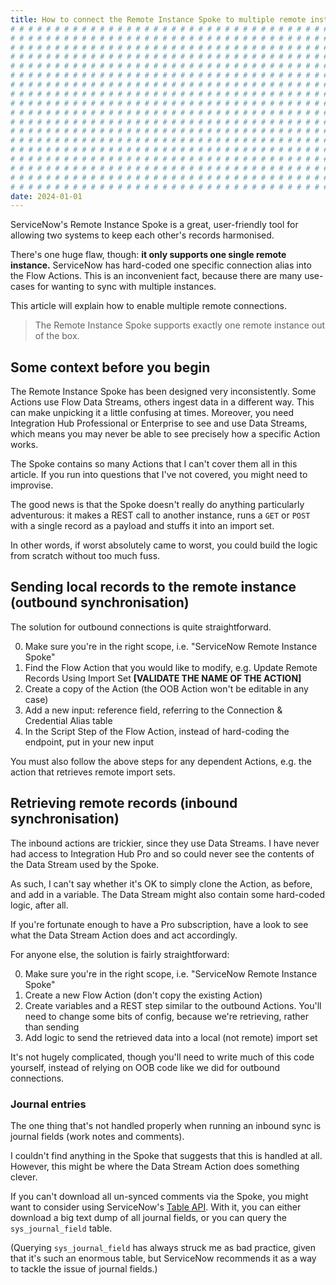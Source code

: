 ```yaml
---
title: How to connect the Remote Instance Spoke to multiple remote instances
# # # # # # # # # # # # # # # # # # # # # # # # # # # # # # # # # # # # # # # #
# # # # # # # # # # # # # # # # # # # # # # # # # # # # # # # # # # # # # # # #
# # # # # # # # # # # # # # # # # # # # # # # # # # # # # # # # # # # # # # # #
# # # # # # # # # # # # # # # # # # # # # # # # # # # # # # # # # # # # # # # #
# # # # # # # # # # # # # # # # # # # # # # # # # # # # # # # # # # # # # # # #
# # # # # # # # # # # # # # # # # # # # # # # # # # # # # # # # # # # # # # # #
# # # # # # # # # # # # # # # # # # # # # # # # # # # # # # # # # # # # # # # #
# # # # # # # # # # # # # # # # # # # # # # # # # # # # # # # # # # # # # # # #
# # # # # # # # # # # # # # # # # # # # # # # # # # # # # # # # # # # # # # # #
# # # # # # # # # # # # # # # # # # # # # # # # # # # # # # # # # # # # # # # #
# # # # # # # # # # # # # # # # # # # # # # # # # # # # # # # # # # # # # # # #
# # # # # # # # # # # # # # # # # # # # # # # # # # # # # # # # # # # # # # # #
# # # # # # # # # # # # # # # # # # # # # # # # # # # # # # # # # # # # # # # #
# # # # # # # # # # # # # # # # # # # # # # # # # # # # # # # # # # # # # # # #
# # # # # # # # # # # # # # # # # # # # # # # # # # # # # # # # # # # # # # # #
# # # # # # # # # # # # # # # # # # # # # # # # # # # # # # # # # # # # # # # #
# # # # # # # # # # # # # # # # # # # # # # # # # # # # # # # # # # # # # # # #
# # # # # # # # # # # # # # # # # # # # # # # # # # # # # # # # # # # # # # # #
date: 2024-01-01
---
```


ServiceNow's Remote Instance Spoke is a great, user-friendly tool for allowing two systems to keep each other's records harmonised.

There's one huge flaw, though: **it only supports one single remote instance.** ServiceNow has hard-coded one specific connection alias into the Flow Actions. This is an inconvenient fact, because there are many use-cases for wanting to sync with multiple instances.

This article will explain how to enable multiple remote connections.

> The Remote Instance Spoke supports exactly one remote instance out of the box.

## Some context before you begin

The Remote Instance Spoke has been designed very inconsistently. Some Actions use Flow Data Streams, others ingest data in a different way. This can make unpicking it a little confusing at times. Moreover, you need Integration Hub Professional or Enterprise to see and use Data Streams, which means you may never be able to see precisely how a specific Action works.

The Spoke contains so many Actions that I can't cover them all in this article. If you run into questions that I've not covered, you might need to improvise.

The good news is that the Spoke doesn't really do anything particularly adventurous: it makes a REST call to another instance, runs a `GET` or `POST` with a single record as a payload and stuffs it into an import set.

In other words, if worst absolutely came to worst, you could build the logic from scratch without too much fuss.

## Sending local records to the remote instance (outbound synchronisation)

The solution for outbound connections is quite straightforward.

0. Make sure you're in the right scope, i.e. "ServiceNow Remote Instance Spoke"
1. Find the Flow Action that you would like to modify, e.g. Update Remote Records Using Import Set **[VALIDATE THE NAME OF THE ACTION]**
2. Create a copy of the Action (the OOB Action won't be editable in any case)
3. Add a new input: reference field, referring to the Connection & Credential Alias table
4. In the Script Step of the Flow Action, instead of hard-coding the endpoint, put in your new input

You must also follow the above steps for any dependent Actions, e.g. the action that retrieves remote import sets.

## Retrieving remote records (inbound synchronisation)

The inbound actions are trickier, since they use Data Streams. I have never had access to Integration Hub Pro and so could never see the contents of the Data Stream used by the Spoke.

As such, I can't say whether it's OK to simply clone the Action, as before, and add in a variable. The Data Stream might also contain some hard-coded logic, after all.

If you're fortunate enough to have a Pro subscription, have a look to see what the Data Stream Action does and act accordingly.

For anyone else, the solution is fairly straightforward:

0. Make sure you're in the right scope, i.e. "ServiceNow Remote Instance Spoke"
1. Create a new Flow Action (don't copy the existing Action)
2. Create variables and a REST step similar to the outbound Actions. You'll need to change some bits of config, because we're retrieving, rather than sending
3. Add logic to send the retrieved data into a local (not remote) import set

It's not hugely complicated, though you'll need to write much of this code yourself, instead of relying on OOB code like we did for outbound connections.

### Journal entries

The one thing that's not handled properly when running an inbound sync is journal fields (work notes and comments).

I couldn't find anything in the Spoke that suggests that this is handled at all. However, this might be where the Data Stream Action does something clever.

If you can't download all un-synced comments via the Spoke, you might want to consider using ServiceNow's [Table API](https://docs.servicenow.com/bundle/washingtondc-api-reference/page/integrate/inbound-rest/concept/c_TableAPI.html). With it, you can either download a big text dump of all journal fields, or you can query the `sys_journal_field` table.

(Querying `sys_journal_field` has always struck me as bad practice, given that it's such an enormous table, but ServiceNow recommends it as a way to tackle the issue of journal fields.)
